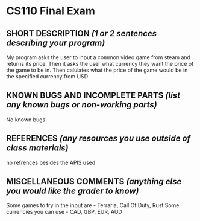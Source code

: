 # CS110 Final Exam

## SHORT DESCRIPTION *(1 or 2 sentences describing your program)*

My program asks the user to input a common video game from steam and returns its price. Then it asks the user what currency they want the price of the game to be in. Then calulates what the price of the game would be in the specified currency from USD
    

## KNOWN BUGS AND INCOMPLETE PARTS *(list any known bugs or non-working parts)*
No known bugs

## REFERENCES *(any resources you use outside of class materials)*

no refrences besides the APIS used 

## MISCELLANEOUS COMMENTS *(anything else you would like the grader to know)*

Some games to try in the input are - Terraria, Call Of Duty, Rust
Some currencies you can use - CAD, GBP, EUR, AUD